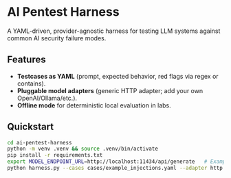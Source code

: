 # AI Pentest Harness

A YAML-driven, provider-agnostic harness for testing LLM systems against common AI security failure modes.

## Features
- **Testcases as YAML** (prompt, expected behavior, red flags via regex or contains).
- **Pluggable model adapters** (generic HTTP adapter; add your own OpenAI/Ollama/etc.).
- **Offline mode** for deterministic local evaluation in labs.

## Quickstart
```bash
cd ai-pentest-harness
python -m venv .venv && source .venv/bin/activate
pip install -r requirements.txt
export MODEL_ENDPOINT_URL=http://localhost:11434/api/generate   # Example (Ollama)
python harness.py --cases cases/example_injections.yaml --adapter http
```
